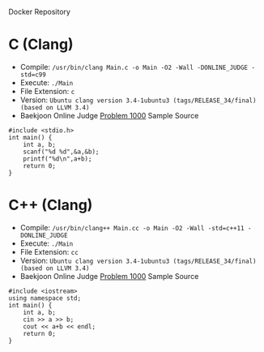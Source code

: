 Docker Repository

# C (Clang) 

* Compile: `/usr/bin/clang Main.c -o Main -O2 -Wall -DONLINE_JUDGE -std=c99`
* Execute: `./Main`
* File Extension: `c`
* Version: `Ubuntu clang version 3.4-1ubuntu3 (tags/RELEASE_34/final) (based on LLVM 3.4)`
* Baekjoon Online Judge [Problem 1000](https://www.acmicpc.net/problem/1000) Sample Source
````
#include <stdio.h>
int main() {
	int a, b;
	scanf("%d %d",&a,&b);
	printf("%d\n",a+b);
	return 0;
}
````


# C++ (Clang) 

* Compile: `/usr/bin/clang++ Main.cc -o Main -O2 -Wall -std=c++11 -DONLINE_JUDGE`
* Execute: `./Main`
* File Extension: `cc`
* Version: `Ubuntu clang version 3.4-1ubuntu3 (tags/RELEASE_34/final) (based on LLVM 3.4)`
* Baekjoon Online Judge [Problem 1000](https://www.acmicpc.net/problem/1000) Sample Source
````
#include <iostream>
using namespace std;
int main() {
	int a, b;
	cin >> a >> b;
	cout << a+b << endl;
	return 0;
}
````


